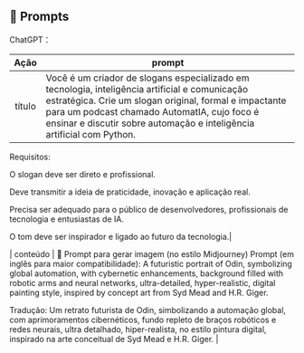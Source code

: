 ## 🧠 Prompts


ChatGPT：

|   Ação   | prompt                                                                                                                                                                                                                                                                         |
| :------: | ------------------------------------------------------------------------------------------------------------------------------------------------------------------------------------------------------------------------------------------------------------------------------ |
|  título  | Você é um criador de slogans especializado em tecnologia, inteligência artificial e comunicação estratégica. Crie um slogan original, formal e impactante para um podcast chamado AutomatIA, cujo foco é ensinar e discutir sobre automação e inteligência artificial com Python.

Requisitos:

O slogan deve ser direto e profissional.

Deve transmitir a ideia de praticidade, inovação e aplicação real.

Precisa ser adequado para o público de desenvolvedores, profissionais de tecnologia e entusiastas de IA.

O tom deve ser inspirador e ligado ao futuro da tecnologia.|

| conteúdo | 🎨 Prompt para gerar imagem (no estilo Midjourney)
Prompt (em inglês para maior compatibilidade):
A futuristic portrait of Odin, symbolizing global automation, with cybernetic enhancements, background filled with robotic arms and neural networks, ultra-detailed, hyper-realistic, digital painting style, inspired by concept art from Syd Mead and H.R. Giger.

Tradução:
Um retrato futurista de Odin, simbolizando a automação global, com aprimoramentos cibernéticos, fundo repleto de braços robóticos e redes neurais, ultra detalhado, hiper-realista, no estilo pintura digital, inspirado na arte conceitual de Syd Mead e H.R. Giger. |

